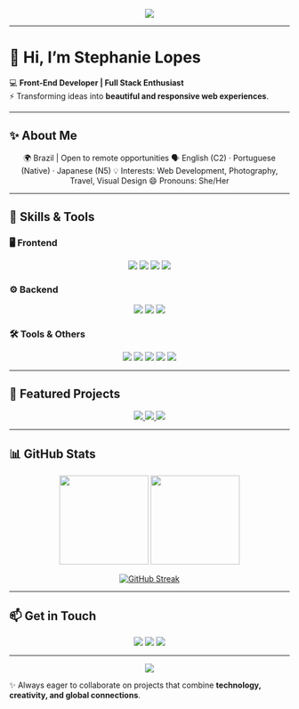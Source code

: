 <!-- Top Banner -->
<p align="center">
  <img src="https://capsule-render.vercel.app/api?type=waving&color=0:0A66C2,100:61DAFB&height=220&section=header&text=Stephanie%20Lopes%20👩‍💻&fontSize=50&fontColor=ffffff&animation=fadeIn&fontAlignY=40"/>
</p>

---

# 👋 Hi, I’m Stephanie Lopes  

💻 **Front-End Developer | Full Stack Enthusiast**  
⚡ Transforming ideas into **beautiful and responsive web experiences**.  

---

## ✨ About Me  
<p align="center">
🌍 Brazil | Open to remote opportunities  
🗣️ English (C2) · Portuguese (Native) · Japanese (N5)  
💡 Interests: Web Development, Photography, Travel, Visual Design  
😄 Pronouns: She/Her
</p>

---

## 🚀 Skills & Tools  

### 🖥️ Frontend
<p align="center">
  <a href="#"><img src="https://img.shields.io/badge/HTML5-FF5733?style=for-the-badge&logo=html5&logoColor=ffffff&labelColor=FF5733"/></a>
  <a href="#"><img src="https://img.shields.io/badge/CSS3-33C3FF?style=for-the-badge&logo=css3&logoColor=ffffff&labelColor=33C3FF"/></a>
  <a href="#"><img src="https://img.shields.io/badge/JavaScript-F7DF1E?style=for-the-badge&logo=javascript&logoColor=000000&labelColor=F7DF1E"/></a>
  <a href="#"><img src="https://img.shields.io/badge/React-61DAFB?style=for-the-badge&logo=react&logoColor=20232A&labelColor=61DAFB"/></a>
</p>

### ⚙️ Backend
<p align="center">
  <a href="#"><img src="https://img.shields.io/badge/Python-306998?style=for-the-badge&logo=python&logoColor=ffffff&labelColor=4B8BBE"/></a>
  <a href="#"><img src="https://img.shields.io/badge/Flask-000000?style=for-the-badge&logo=flask&logoColor=ffffff&labelColor=333333"/></a>
  <a href="#"><img src="https://img.shields.io/badge/Django-092E20?style=for-the-badge&logo=django&logoColor=ffffff&labelColor=092E20"/></a>
</p>

### 🛠️ Tools & Others
<p align="center">
  <a href="#"><img src="https://img.shields.io/badge/Git-F05032?style=for-the-badge&logo=git&logoColor=ffffff&labelColor=F05032"/></a>
  <a href="#"><img src="https://img.shields.io/badge/GitHub-181717?style=for-the-badge&logo=github&logoColor=ffffff&labelColor=333333"/></a>
  <a href="#"><img src="https://img.shields.io/badge/Docker-2496ED?style=for-the-badge&logo=docker&logoColor=ffffff&labelColor=2496ED"/></a>
  <a href="#"><img src="https://img.shields.io/badge/MySQL-4479A1?style=for-the-badge&logo=mysql&logoColor=ffffff&labelColor=4479A1"/></a>
  <a href="#"><img src="https://img.shields.io/badge/Agile-0288D1?style=for-the-badge&logo=atlassian&logoColor=ffffff&labelColor=0288D1"/></a>
</p>

---

## 🌟 Featured Projects
<p align="center">
  <a href="https://github.com/stephanie-lops/stephanie_portfolio_Interface" target="_blank">
    <img src="https://img.shields.io/badge/PhotographyPortfolio-React/Flask?style=for-the-badge&logo=vercel&logoColor=ffffff&labelColor=61C3FF"/>
  </a>
    <a href="https://github.com/stephanie-lops/trilha-css-desafio-03-discord-responsivo" target="_blank">
    <img src="https://img.shields.io/badge/DiscordResponsivo-Fullstack?style=for-the-badge&logo=react&logoColor=ffffff&labelColor=FF6F61"/>
  </a>
  <a href="https://github.com/stephanie-lops/trilha-css-desafio-02-youtube-page" target="_blank">
    <img src="https://img.shields.io/badge/YoutubePage?style=for-the-badge&logo=python&logoColor=ffffff&labelColor=306998"/>
  </a>
</p>


---

## 📊 GitHub Stats  
<p align="center">
  <a href="#"><img height="160em" src="https://github-readme-stats.vercel.app/api?username=stephanie-lops&show_icons=true&theme=radical&count_private=true&include_all_commits=true"/></a>
  <a href="#"><img height="160em" src="https://github-readme-stats.vercel.app/api/top-langs/?username=stephanie-lops&layout=compact&langs_count=8&theme=radical"/></a>
</p>

<p align="center">
  <a href="#"><img src="https://github-readme-streak-stats.herokuapp.com/?user=stephanie-lops&theme=radical" alt="GitHub Streak"/></a>
</p>

---

## 📫 Get in Touch  
<p align="center">
  <a href="mailto:stephanielopees@gmail.com">
    <img src="https://img.shields.io/badge/Email-D14836?style=for-the-badge&logo=gmail&logoColor=ffffff&labelColor=D14836"/></a>
  <a href="https://www.linkedin.com/in/stephanie-lops">
    <img src="https://img.shields.io/badge/LinkedIn-0A66C2?style=for-the-badge&logo=linkedin&logoColor=ffffff&labelColor=0A66C2"/></a>
  <a href="#">
    <img src="https://img.shields.io/badge/Portfolio-FF4088?style=for-the-badge&logo=vercel&logoColor=ffffff&labelColor=FF4088"/></a>
</p>

---

<!-- Footer Banner -->
<p align="center">
  <img src="https://capsule-render.vercel.app/api?type=waving&color=0:61DAFB,100:0A66C2&height=140&section=footer"/>
</p>

✨ Always eager to collaborate on projects that combine **technology, creativity, and global connections**.


<!---

---

## 🌟 Featured Projects
<p align="center">
  <a href="#"><img src="https://img.shields.io/badge/HoneyStore-Fullstack?style=for-the-badge&logo=react&logoColor=ffffff&labelColor=FF6F61"/></a>
  <a href="#"><img src="https://img.shields.io/badge/PhotographyPortfolio-React/Flask?style=for-the-badge&logo=vercel&logoColor=ffffff&labelColor=61C3FF"/></a>
  <a href="#"><img src="https://img.shields.io/badge/VidsAgency-Backend?style=for-the-badge&logo=python&logoColor=ffffff&labelColor=306998"/></a>
</p>
- 👋 Hi, I’m Stephanie Lopes
- 🎓 Software Engineer
- ⚡ Creative web development projects
- ✨ Languages: English, Portuguese, Japanese
- 📍  Brazil (Open to remote work)
- 📫 How to reach me: stephanielopees@gmail.com
- 😄 Pronouns: She/Her
stephanie-lops/stephanie-lops is a ✨ special ✨ repository because its `README.md` (this file) appears on your GitHub profile.
You can click the Preview link to take a look at your changes.
- ⚡ Fun fact: I'm also a photographer

[![Portfolio](https://img.shields.io/badge/Portfolio-FF4088?style=for-the-badge&logo=vercel&logoColor=white)](#)  
💞️ 
--->
